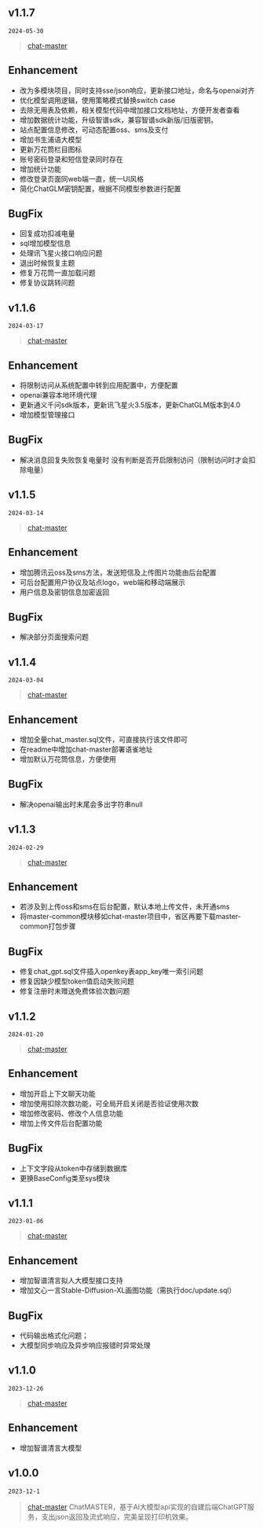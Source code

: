## v1.1.7

`2024-05-30`

> [chat-master](https://gitee.com/yoli9/chat-master)

## Enhancement

- 改为多模块项目，同时支持sse/json响应，更新接口地址，命名与openai对齐
- 优化模型调用逻辑，使用策略模式替换switch case
- 去除无用表及依赖，相关模型代码中增加接口文档地址，方便开发者查看
- 增加数据统计功能，升级智谱sdk，兼容智谱sdk新版/旧版密钥。
- 站点配置信息修改，可动态配置oss、sms及支付
- 增加书生浦语大模型
- 更新万花筒栏目图标
- 账号密码登录和短信登录同时存在
- 增加统计功能
- 修改登录页面同web端一直，统一UI风格
- 简化ChatGLM密钥配置，根据不同模型参数进行配置

## BugFix

- 回复成功扣减电量
- sql增加模型信息
- 处理讯飞星火接口响应问题
- 退出时候恢复主题
- 修复万花筒一直加载问题
- 修复协议跳转问题


## v1.1.6

`2024-03-17`

> [chat-master](https://gitee.com/yoli9/chat-master)

## Enhancement

- 将限制访问从系统配置中转到应用配置中，方便配置
- openai兼容本地环境代理
- 更新通义千问sdk版本，更新讯飞星火3.5版本，更新ChatGLM版本到4.0
- 增加模型管理接口

## BugFix

- 解决消息回复失败恢复电量时 没有判断是否开启限制访问（限制访问时才会扣除电量）

## v1.1.5

`2024-03-14`

> [chat-master](https://gitee.com/yoli9/chat-master)

## Enhancement

- 增加腾讯云oss及sms方法，发送短信及上传图片功能由后台配置
- 可后台配置用户协议及站点logo，web端和移动端展示
- 用户信息及密钥信息加密返回

## BugFix

- 解决部分页面搜索问题

## v1.1.4

`2024-03-04`

> [chat-master](https://gitee.com/yoli9/chat-master)

## Enhancement

- 增加全量chat_master.sql文件，可直接执行该文件即可
- 在readme中增加chat-master部署语雀地址
- 增加默认万花筒信息，方便使用

## BugFix

- 解决openai输出时末尾会多出字符串null

## v1.1.3

`2024-02-29`

> [chat-master](https://gitee.com/yoli9/chat-master)

## Enhancement

- 若涉及到上传oss和sms在后台配置，默认本地上传文件，未开通sms
- 将master-common模块移如chat-master项目中，省区再要下载master-common打包步骤

## BugFix

- 修复chat_gpt.sql文件插入openkey表app_key唯一索引问题
- 修复因缺少模型token值启动失败问题
- 修复注册时未赠送免费体验次数问题

## v1.1.2

`2024-01-20`

> [chat-master](https://gitee.com/yoli9/chat-master)

## Enhancement

- 增加开启上下文聊天功能
- 增加使用扣除次数功能，可全局开启关闭是否验证使用次数
- 增加修改密码、修改个人信息功能
- 增加上传文件后台配置功能

## BugFix

- 上下文字段从token中存储到数据库
- 更换BaseConfig类至sys模块

## v1.1.1

`2023-01-06`

> [chat-master](https://gitee.com/yoli9/chat-master)

## Enhancement

- 增加智谱清言拟人大模型接口支持
- 增加文心一言Stable-Diffusion-XL画图功能（需执行doc/update.sql）

## BugFix

- 代码输出格式化问题；
- 大模型同步响应及异步响应报错时异常处理

## v1.1.0

`2023-12-26`

> [chat-master](https://gitee.com/yoli9/chat-master)

## Enhancement

- 增加智谱清言大模型

## v1.0.0

`2023-12-1`

> [chat-master](https://gitee.com/yoli9/chat-master) ChatMASTER，基于AI大模型api实现的自建后端ChatGPT服务，支出json返回及流式响应，完美呈现打印机效果。